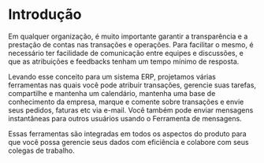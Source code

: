 # Introdução


Em qualquer organização, é muito importante garantir a transparência e a prestação de contas nas transações e operações. Para facilitar o mesmo, é necessário ter facilidade de comunicação entre equipes e discussões, e que as atribuições e feedbacks tenham um tempo mínimo de resposta.


Levando esse conceito para um sistema ERP, projetamos várias ferramentas nas quais você pode atribuir transações,
gerencie suas tarefas, compartilhe e mantenha um calendário, mantenha uma base de conhecimento da empresa, marque e comente sobre transações e envie seus pedidos, faturas
etc via e-mail. Você também pode enviar mensagens instantâneas para outros usuários usando o
Ferramenta de mensagens.


Essas ferramentas são integradas em todos os aspectos do produto para que você possa
gerencie seus dados com eficiência e colabore com seus colegas de trabalho.
